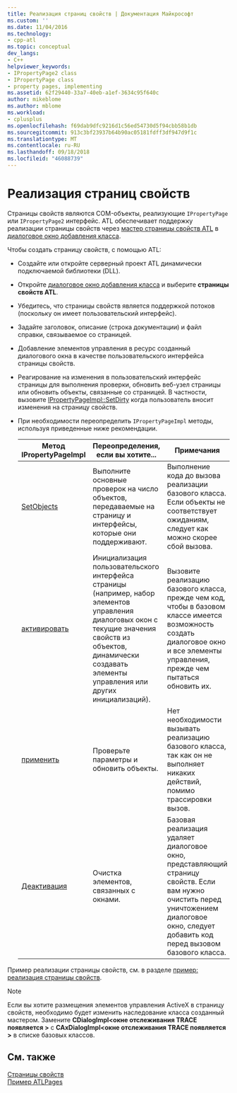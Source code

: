 ```yaml
---
title: Реализация страниц свойств | Документация Майкрософт
ms.custom: ''
ms.date: 11/04/2016
ms.technology:
- cpp-atl
ms.topic: conceptual
dev_langs:
- C++
helpviewer_keywords:
- IPropertyPage2 class
- IPropertyPage class
- property pages, implementing
ms.assetid: 62f29440-33a7-40eb-a1ef-3634c95f640c
author: mikeblome
ms.author: mblome
ms.workload:
- cplusplus
ms.openlocfilehash: f69dab9dfc9216d1c56ed54730d5f94cbb58b1db
ms.sourcegitcommit: 913c3bf23937b64b90ac05181fdff3df947d9f1c
ms.translationtype: MT
ms.contentlocale: ru-RU
ms.lasthandoff: 09/18/2018
ms.locfileid: "46088739"
---
```

# <a name="implementing-property-pages"></a>Реализация страниц свойств

Страницы свойств являются COM-объекты, реализующие `IPropertyPage` или `IPropertyPage2` интерфейс. ATL обеспечивает поддержку реализации страницы свойств через [мастер страницы свойств ATL](../atl/reference/atl-property-page-wizard.md) в [диалоговое окно добавления класса](../ide/add-class-dialog-box.md).

Чтобы создать страницу свойств, с помощью ATL:

- Создайте или откройте серверный проект ATL динамически подключаемой библиотеки (DLL).

- Откройте [диалоговое окно добавления класса](../ide/add-class-dialog-box.md) и выберите **страницы свойств ATL**.

- Убедитесь, что страницы свойств является поддержкой потоков (поскольку он имеет пользовательский интерфейс).

- Задайте заголовок, описание (строка документации) и файл справки, связываемое со страницей.

- Добавление элементов управления в ресурс созданный диалогового окна в качестве пользовательского интерфейса страницы свойств.

- Реагирование на изменения в пользовательский интерфейс страницы для выполнения проверки, обновить веб-узел страницы или обновить объекты, связанные со страницей. В частности, вызовите [IPropertyPageImpl::SetDirty](../atl/reference/ipropertypageimpl-class.md#setdirty) когда пользователь вносит изменения на страницу свойств.

- При необходимости переопределить `IPropertyPageImpl` методы, используя приведенные ниже рекомендации.

   |Метод IPropertyPageImpl|Переопределения, если вы хотите...|Примечания|  
   |------------------------------|----------------------------------|-----------|  
   |[SetObjects](../atl/reference/ipropertypageimpl-class.md#setobjects)|Выполните основные проверок на число объектов, передаваемые на страницу и интерфейсы, которые они поддерживают.|Выполнение кода до вызова реализации базового класса. Если объекты не соответствует ожиданиям, следует как можно скорее сбой вызова.|  
   |[активировать](../atl/reference/ipropertypageimpl-class.md#activate)|Инициализация пользовательского интерфейса страницы (например, набор элементов управления диалоговых окон с текущие значения свойств из объектов, динамически создавать элементы управления или других инициализаций).|Вызовите реализацию базового класса, прежде чем код, чтобы в базовом классе имеется возможность создать диалоговое окно и все элементы управления, прежде чем пытаться обновить их.|  
   |[применить](../atl/reference/ipropertypageimpl-class.md#apply)|Проверьте параметры и обновить объекты.|Нет необходимости вызывать реализацию базового класса, так как он не выполняет никаких действий, помимо трассировки вызов.|  
   |[Деактивация](../atl/reference/ipropertypageimpl-class.md#deactivate)|Очистка элементов, связанных с окнами.|Базовая реализация удаляет диалоговое окно, представляющий страницу свойств. Если вам нужно очистить перед уничтожением диалоговое окно, следует добавить код перед вызовом базового класса.|

Пример реализации страницы свойств, см. в разделе [пример: реализация страницы свойств](../atl/example-implementing-a-property-page.md).

> [!NOTE]
> Если вы хотите размещения элементов управления ActiveX в страницу свойств, необходимо будет изменить наследование класса созданный мастером. Замените **CDialogImpl\<окне отслеживания TRACE появляется >** с **CAxDialogImpl\<окне отслеживания TRACE появляется >** в списке базовых классов.

## <a name="see-also"></a>См. также

[Страницы свойств](../atl/atl-com-property-pages.md)<br/>
[Пример ATLPages](../visual-cpp-samples.md)
